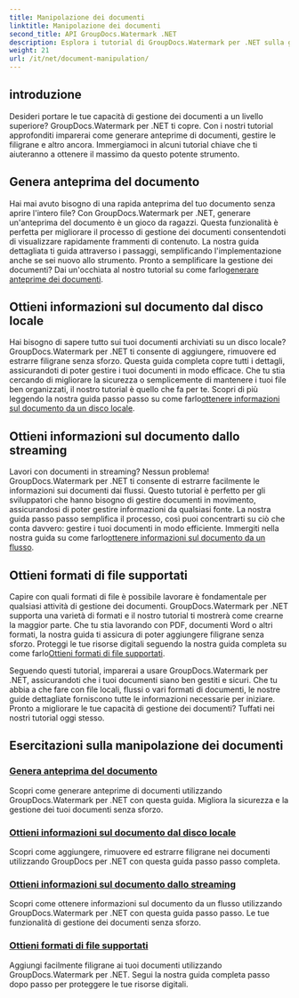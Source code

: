 ```yaml
---
title: Manipolazione dei documenti
linktitle: Manipolazione dei documenti
second_title: API GroupDocs.Watermark .NET
description: Esplora i tutorial di GroupDocs.Watermark per .NET sulla generazione di anteprime dei documenti e sulla gestione delle filigrane. Migliora la sicurezza e la gestione dei documenti.
weight: 21
url: /it/net/document-manipulation/
---
```

## introduzione

Desideri portare le tue capacità di gestione dei documenti a un livello superiore? GroupDocs.Watermark per .NET ti copre. Con i nostri tutorial approfonditi imparerai come generare anteprime di documenti, gestire le filigrane e altro ancora. Immergiamoci in alcuni tutorial chiave che ti aiuteranno a ottenere il massimo da questo potente strumento.


## Genera anteprima del documento
 Hai mai avuto bisogno di una rapida anteprima del tuo documento senza aprire l'intero file? Con GroupDocs.Watermark per .NET, generare un'anteprima del documento è un gioco da ragazzi. Questa funzionalità è perfetta per migliorare il processo di gestione dei documenti consentendoti di visualizzare rapidamente frammenti di contenuto. La nostra guida dettagliata ti guida attraverso i passaggi, semplificando l'implementazione anche se sei nuovo allo strumento. Pronto a semplificare la gestione dei documenti? Dai un'occhiata al nostro tutorial su come farlo[generare anteprime dei documenti](./generate-document-preview/).

## Ottieni informazioni sul documento dal disco locale
Hai bisogno di sapere tutto sui tuoi documenti archiviati su un disco locale? GroupDocs.Watermark per .NET ti consente di aggiungere, rimuovere ed estrarre filigrane senza sforzo. Questa guida completa copre tutti i dettagli, assicurandoti di poter gestire i tuoi documenti in modo efficace. Che tu stia cercando di migliorare la sicurezza o semplicemente di mantenere i tuoi file ben organizzati, il nostro tutorial è quello che fa per te. Scopri di più leggendo la nostra guida passo passo su come farlo[ottenere informazioni sul documento da un disco locale](./get-document-info-local-disk/).

## Ottieni informazioni sul documento dallo streaming
 Lavori con documenti in streaming? Nessun problema! GroupDocs.Watermark per .NET ti consente di estrarre facilmente le informazioni sui documenti dai flussi. Questo tutorial è perfetto per gli sviluppatori che hanno bisogno di gestire documenti in movimento, assicurandosi di poter gestire informazioni da qualsiasi fonte. La nostra guida passo passo semplifica il processo, così puoi concentrarti su ciò che conta davvero: gestire i tuoi documenti in modo efficiente. Immergiti nella nostra guida su come farlo[ottenere informazioni sul documento da un flusso](./get-document-info-stream/).

## Ottieni formati di file supportati
 Capire con quali formati di file è possibile lavorare è fondamentale per qualsiasi attività di gestione dei documenti. GroupDocs.Watermark per .NET supporta una varietà di formati e il nostro tutorial ti mostrerà come crearne la maggior parte. Che tu stia lavorando con PDF, documenti Word o altri formati, la nostra guida ti assicura di poter aggiungere filigrane senza sforzo. Proteggi le tue risorse digitali seguendo la nostra guida completa su come farlo[Ottieni formati di file supportati](./get-supported-file-formats/).

Seguendo questi tutorial, imparerai a usare GroupDocs.Watermark per .NET, assicurandoti che i tuoi documenti siano ben gestiti e sicuri. Che tu abbia a che fare con file locali, flussi o vari formati di documenti, le nostre guide dettagliate forniscono tutte le informazioni necessarie per iniziare. Pronto a migliorare le tue capacità di gestione dei documenti? Tuffati nei nostri tutorial oggi stesso.
## Esercitazioni sulla manipolazione dei documenti
### [Genera anteprima del documento](./generate-document-preview/)
Scopri come generare anteprime di documenti utilizzando GroupDocs.Watermark per .NET con questa guida. Migliora la sicurezza e la gestione dei tuoi documenti senza sforzo.
### [Ottieni informazioni sul documento dal disco locale](./get-document-info-local-disk/)
Scopri come aggiungere, rimuovere ed estrarre filigrane nei documenti utilizzando GroupDocs per .NET con questa guida passo passo completa.
### [Ottieni informazioni sul documento dallo streaming](./get-document-info-stream/)
Scopri come ottenere informazioni sul documento da un flusso utilizzando GroupDocs.Watermark per .NET con questa guida passo passo. Le tue funzionalità di gestione dei documenti senza sforzo.
### [Ottieni formati di file supportati](./get-supported-file-formats/)
Aggiungi facilmente filigrane ai tuoi documenti utilizzando GroupDocs.Watermark per .NET. Segui la nostra guida completa passo dopo passo per proteggere le tue risorse digitali.
